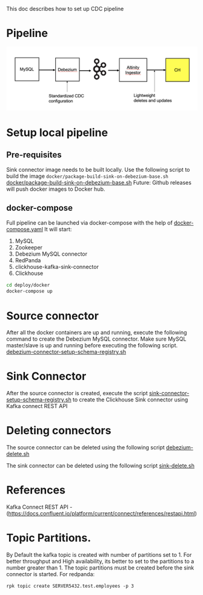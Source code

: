 This doc describes how to set up CDC pipeline

# Pipeline

![pipeline](img/pipeline.png)

# Setup local pipeline

## Pre-requisites
Sink connector image needs to be built locally.
Use the following script to build the image
`docker/package-build-sink-on-debezium-base.sh`
[docker/package-build-sink-on-debezium-base.sh](../docker/package-build-sink-on-debezium-base.sh)
Future: Github releases will push docker images to Docker hub.

## docker-compose
Full pipeline can be launched via docker-compose with the help of [docker-compose.yaml][docker-compose.yaml]
It will start:
1. MySQL
2. Zookeeper
3. Debezium MySQL connector
4. RedPanda
5. clickhouse-kafka-sink-connector
6. Clickhouse

```bash
cd deploy/docker
docker-compose up
```

# Source connector
After all the docker containers are up and running, execute the following command
to create the Debezium MySQL connector.
Make sure MySQL master/slave is up and running before executing the following script.
[debezium-connector-setup-schema-registry.sh](../deploy/debezium-connector-setup-schema-registry.sh)

# Sink Connector
After the source connector is created, 
execute the script [sink-connector-setup-schema-registry.sh](../deploy/sink-connector-setup-schema-registry.sh)
to create the Clickhouse Sink connector using Kafka connect REST API

# Deleting connectors
The source connector can be deleted using the following script
[debezium-delete.sh](../deploy/debezium-delete.sh)

The sink connector can be deleted using the following script
[sink-delete.sh](../deploy/sink-delete.sh)

# References
Kafka Connect REST API - (https://docs.confluent.io/platform/current/connect/references/restapi.html)

[docker-compose.yaml]: ../deploy/docker/docker-compose.yaml
[Dockerfile]: ../docker/Dockerfile


# Topic Partitions.
By Default the kafka topic is created with number of partitions set to 1.
For better throughput and High availability, its better to set to the partitions
to a number greater than 1.
The topic partitions must be created before the sink connector is started.
For redpanda:
```
rpk topic create SERVER5432.test.employees -p 3
```

